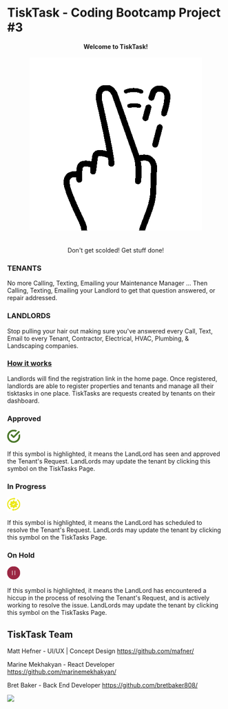 # TiskTask - Coding Bootcamp Project #3
<center><b>Welcome to TiskTask!</b></center></br>

<center><img src="https://github.com/marinemekhakyan/tisktask/blob/master/client/public/assets/ttFingerLogoLoop.gif?raw=true"></b></center></br>
<br>
<center>Don't get scolded! Get stuff done!</center>


### TENANTS

No more Calling, Texting, Emailing your Maintenance Manager ... Then Calling, Texting, Emailing your Landlord to get that question answered, or repair addressed.

### LANDLORDS

Stop pulling your hair out making sure you've answered every Call, Text, Email to every Tenant, Contractor, Electrical, HVAC, Plumbing, & Landscaping companies.

### <u> How it works</u> 

Landlords will find the registration link in the home page. Once registered, landlords are able to register properties and tenants and manage all their tisktasks in one place. TiskTasks are requests created by tenants on their dashboard.


### <b> Approved</b>
<img src="https://github.com/marinemekhakyan/tisktask/blob/master/client/public/assets/approvedSymbolClicked.png?raw=true" style="width: 30px;">


If this symbol is highlighted, it means the LandLord has seen and approved the Tenant's Request. LandLords may update the tenant by clicking this symbol on the TiskTasks Page.


### <b> In Progress</b>
<img src="https://github.com/marinemekhakyan/tisktask/blob/master/client/public/assets/progressSymbolClicked.png?raw=true" style="width: 30px;">

If this symbol is highlighted, it means the LandLord has scheduled to resolve the Tenant's Request. LandLords may update the tenant by clicking this symbol on the TiskTasks Page.


### <b> On Hold</b>
<img src="https://github.com/marinemekhakyan/tisktask/blob/master/client/public/assets/onHoldSymbolClicked.png?raw=true" style="width: 30px;">

If this symbol is highlighted, it means the LandLord has encountered a hiccup in the process of resolving the Tenant's Request, and is actively working to resolve the issue. LandLords may update the tenant by clicking this symbol on the TiskTasks Page.

## TiskTask Team

Matt Hefner - UI/UX | Concept Design 
<https://github.com/mafner/>

Marine Mekhakyan - React Developer <https://github.com/marinemekhakyan/>

Bret Baker - Back End Developer <https://github.com/bretbaker808/>

![](https://github.com/marinemekhakyan/tisktask/blob/master/client/public/assets/readme-screenshot.gif?raw=true)